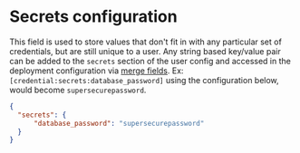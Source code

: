 # Secrets configuration

This field is used to store values that don't fit in with any particular set of credentials, but are still unique to a user. Any string based key/value pair can be added to the `secrets` section of the user config and accessed in the deployment configuration via [merge fields](../deploy_config/merge_fields/README.md). Ex: `[credential:secrets:database_password]` using the configuration below, would become `supersecurepassword`.
```json
{
  "secrets": {
      "database_password": "supersecurepassword"
  }
}
```


